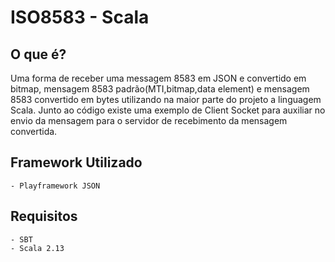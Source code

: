 # ISO8583 - Scala 

## O que é?
Uma forma de receber uma messagem 8583 em JSON e convertido em bitmap, mensagem 8583 padrão(MTI,bitmap,data element) e mensagem 8583 convertido em bytes utilizando na maior parte do projeto a linguagem Scala. 
Junto ao código existe uma exemplo de Client Socket para auxiliar no envio da mensagem para o servidor de recebimento da mensagem convertida.

## Framework Utilizado
    - Playframework JSON    

## Requisitos
    - SBT
    - Scala 2.13

